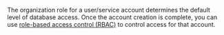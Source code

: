 The organization role for a user/service account determines the default level of
database access. Once the account creation is complete, you can use [role-based
access control (RBAC)](/security/access-control/#role-based-access-control-rbac)
to control access for that account.

